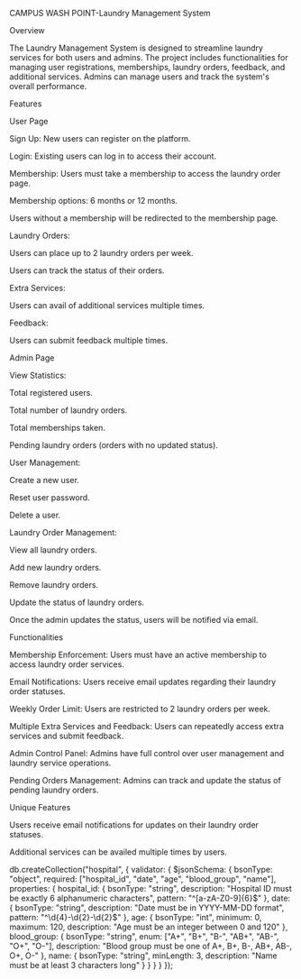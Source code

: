 CAMPUS WASH POINT-Laundry Management System

Overview

The Laundry Management System is designed to streamline laundry services for both users and admins. The project includes functionalities for managing user registrations, memberships, laundry orders, feedback, and additional services. Admins can manage users and track the system's overall performance.

Features

User Page

Sign Up: New users can register on the platform.

Login: Existing users can log in to access their account.

Membership: Users must take a membership to access the laundry order page.

Membership options: 6 months or 12 months.

Users without a membership will be redirected to the membership page.

Laundry Orders:

Users can place up to 2 laundry orders per week.

Users can track the status of their orders.

Extra Services:

Users can avail of additional services multiple times.

Feedback:

Users can submit feedback multiple times.

Admin Page

View Statistics:

Total registered users.

Total number of laundry orders.

Total memberships taken.

Pending laundry orders (orders with no updated status).

User Management:

Create a new user.

Reset user password.

Delete a user.

Laundry Order Management:

View all laundry orders.

Add new laundry orders.

Remove laundry orders.

Update the status of laundry orders.

Once the admin updates the status, users will be notified via email.

Functionalities

Membership Enforcement: Users must have an active membership to access laundry order services.

Email Notifications: Users receive email updates regarding their laundry order statuses.

Weekly Order Limit: Users are restricted to 2 laundry orders per week.

Multiple Extra Services and Feedback: Users can repeatedly access extra services and submit feedback.

Admin Control Panel: Admins have full control over user management and laundry service operations.

Pending Orders Management: Admins can track and update the status of pending laundry orders.

Unique Features

Users receive email notifications for updates on their laundry order statuses.

Additional services can be availed multiple times by users.

db.createCollection("hospital", {
  validator: {
    $jsonSchema: {
      bsonType: "object",
      required: ["hospital_id", "date", "age", "blood_group", "name"],
      properties: {
        hospital_id: {
          bsonType: "string",
          description: "Hospital ID must be exactly 6 alphanumeric characters",
          pattern: "^[a-zA-Z0-9]{6}$"
        },
        date: {
          bsonType: "string",
          description: "Date must be in YYYY-MM-DD format",
          pattern: "^\\d{4}-\\d{2}-\\d{2}$"
        },
        age: {
          bsonType: "int",
          minimum: 0,
          maximum: 120,
          description: "Age must be an integer between 0 and 120"
        },
        blood_group: {
          bsonType: "string",
          enum: ["A+", "B+", "B-", "AB+", "AB-", "O+", "O-"],
          description: "Blood group must be one of A+, B+, B-, AB+, AB-, O+, O-"
        },
        name: {
          bsonType: "string",
          minLength: 3,
          description: "Name must be at least 3 characters long"
        }
      }
    }
  }
});
